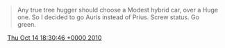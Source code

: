 > Any true tree hugger should choose a Modest hybrid car, over a Huge one\. So I decided to go Auris instead of Prius\. Screw status\. Go green\.

<img src="../../media/tweet.ico" width="12" /> [Thu Oct 14 18:30:46 +0000 2010](https://twitter.com/DromerDenker/status/27365721540)